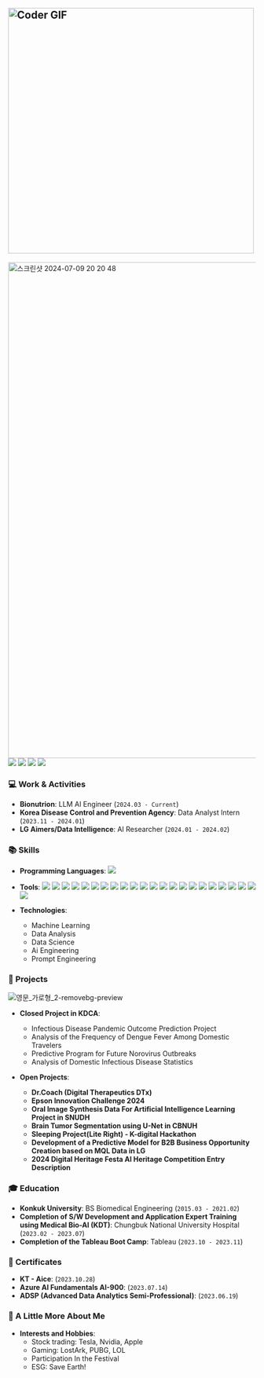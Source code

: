 
<h2 align="left">
 <abc>

  <br>
    <img src="https://media.giphy.com/media/SWoSkN6DxTszqIKEqv/giphy.gif" alt="Coder GIF" width="500">
 </abc>
</h2> 

<div>
<img width="1010" alt="스크린샷 2024-07-09 20 20 48" src="https://github.com/KeonhoChu/KeonhoChu/assets/130969566/3897a2c0-900c-4433-8045-937d2f62e366">

    
<img src="https://img.shields.io/badge/Email-ckh4343@gmail.com-EA4335?style=flat-square&logo=gmail&logoColor=white&link=mailto:ckh4343@gmail.com"/> 
<a href="https://www.linkedin.com/in/%EA%B1%B4%ED%98%B8-%EC%B6%94-83936a29b/overlay/browsemap-recommendations/"><img src="https://img.shields.io/badge/LinkedIn-0077B5?style=flat-square&logo=linkedin&logoColor=white"/></a>
<a href="https://keonhochu.github.io/"><img src="https://img.shields.io/badge/GitHub.io-181717?style=flat-square&logo=github&logoColor=white"/></a>
<a href="https://www.instagram.com/__chuuuuoooo/"><img src="https://img.shields.io/badge/Instagram-E4405F?style=flat-square&logo=instagram&logoColor=white"/></a>

### 💻 Work & Activities
- **Bionutrion**: LLM AI Engineer (`2024.03 - Current`)
- **Korea Disease Control and Prevention Agency**: Data Analyst Intern (`2023.11 - 2024.01`)
- **LG Aimers/Data Intelligence**: AI Researcher (`2024.01 - 2024.02`)

### 📚 Skills
- **Programming Languages**:
    <img src="https://img.shields.io/badge/Python-3776AB?style=flat-square&logo=python&logoColor=white"/>

- **Tools**:
    <img src="https://img.shields.io/badge/TensorFlow-FF6F00?style=flat-square&logo=tensorflow&logoColor=white"/>
   <img src="https://img.shields.io/badge/Keras-FF3333?style=flat-square&logo=keras&logoColor=white"/>
   <img src="https://img.shields.io/badge/Scikit--Learn-FFCC33?style=flat-square&logo=scikit-learn&logoColor=white"/>
   <img src="https://img.shields.io/badge/Pandas-5C5CFF?style=flat-square&logo=pandas&logoColor=white"/>
   <img src="https://img.shields.io/badge/Numpy-3366FF?style=flat-square&logo=numpy&logoColor=white"/>
   <img src="https://img.shields.io/badge/Matplotlib-003366?style=flat- square&logo=matplotlib&logoColor=white"/>
   <img src="https://img.shields.io/badge/Seaborn-6699FF?style=flat-square&logo=python&logoColor=white"/>
   <img src="https://img.shields.io/badge/Jupyter-FF9933?style=flat-square&logo=jupyter&logoColor=white"/>
   <img src="https://img.shields.io/badge/Tableau-FF6600?style=flat-square&logo=tableau&logoColor=white"/>
   <img src="https://img.shields.io/badge/Git-FF3300?style=flat-square&logo=git&logoColor=white"/>
   <img src="https://img.shields.io/badge/Docker-3399FF?style=flat-square&logo=docker&logoColor=white"/>
   <img src="https://img.shields.io/badge/Azure-0078D4?style=flat-square&logo=microsoft- azure&logoColor=white"/>
   <img src="https://img.shields.io/badge/AWS-232F3E?style=flat-square&logo=amazon-aws&logoColor=white"/>
   <img src="https://img.shields.io/badge/MySQL-006699?style=flat-square&logo=mysql&logoColor=white"/>
   <img src="https://img.shields.io/badge/Flask-000000?style=flat-square&logo=flask&logoColor=white"/>
   <img src="https://img.shields.io/badge/Django-006600?style=flat-square&logo=django&logoColor=white"/>
   <img src="https://img.shields.io/badge/FastAPI-009688?style=flat-square&logo=fastapi&logoColor=white"/>
   <img src="https://img.shields.io/badge/VSCode-007ACC?style=flat-square&logo=visual-studio-code&logoColor=white"/>
   <img src="https://img.shields.io/badge/Slack-4A154B?style=flat-square&logo=slack&logoColor=white"/>
   <img src="https://img.shields.io/badge/Notion-000000?style=flat-square&logo=notion&logoColor=white"/>
   <img src="https://img.shields.io/badge/Trello-0079BF?style=flat-square&logo=trello&logoColor=white"/>
   <img src="https://img.shields.io/badge/GPT--4-0096FF?style=flat-square&logo=openai&logoColor=white"/>
   <img src="https://img.shields.io/badge/Hugging%20Face-FFDD00?style=flat-square&logo=hugging-face&logoColor=white"/>

- **Technologies**:
    - Machine Learning
    - Data Analysis
    - Data Science
    - Ai Engineering
    - Prompt Engineering
      

### 📂 Projects
![영문_가로형_2-removebg-preview](https://github.com/KeonhoChu/KeonhoChu/assets/130969566/35dc59fb-4367-4500-9438-6d0927d248b7)

- **Closed Project in KDCA**:

    - Infectious Disease Pandemic Outcome Prediction Project
    - Analysis of the Frequency of Dengue Fever Among Domestic Travelers
    - Predictive Program for Future Norovirus Outbreaks
    - Analysis of Domestic Infectious Disease Statistics
      

- **Open Projects**:
    - **Dr.Coach (Digital Therapeutics DTx)**
    - **Epson Innovation Challenge 2024**
    - **Oral Image Synthesis Data For Artificial Intelligence Learning Project in SNUDH**
    - **Brain Tumor Segmentation using U-Net in CBNUH**
    - **Sleeping Project(Lite Right) - K-digital Hackathon**
    - **Development of a Predictive Model for B2B Business Opportunity Creation based on MQL Data in LG**
    - **2024 Digital Heritage Festa AI Heritage Competition Entry Description**

### 🎓 Education
- **Konkuk University**: BS Biomedical Engineering (`2015.03 - 2021.02`)
- **Completion of S/W Development and Application Expert Training using Medical Bio-AI (KDT)**: Chungbuk National University Hospital (`2023.02 - 2023.07`)
- **Completion of the Tableau Boot Camp**: Tableau (`2023.10 - 2023.11`)

### 📜 Certificates
- **KT - Aice**: (`2023.10.28`)
- **Azure AI Fundamentals AI-900**: (`2023.07.14`)
- **ADSP (Advanced Data Analytics Semi-Professional)**: (`2023.06.19`)

### 🌟 A Little More About Me
- **Interests and Hobbies**:
    - Stock trading: Tesla, Nvidia, Apple
    - Gaming: LostArk, PUBG, LOL
    - Participation In the Festival
    - ESG: Save Earth!

</div>





<!--
**KeonhoChu/KeonhoChu** is a ✨ _special_ ✨ repository because its `README.md` (this file) appears on your GitHub profile.11

Here are some ideas to get you started:

- 🔭 I’m currently working on .....
- 🌱 I’m currently learning ...
- 👯 I’m looking to collaborate on ...
- 🤔 I’m looking for help with ...
- 💬 Ask me about ...
- 📫 How to reach me: ...
- 😄 Pronouns: ...
- ⚡ Fun fact: ...
-->

